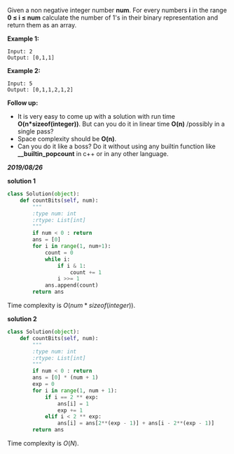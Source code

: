 Given a non negative integer number **num**. For every numbers **i** in the range **0 ≤ i ≤ num** calculate the number of 1's in their binary representation and return them as an array.

**Example 1:**

```
Input: 2
Output: [0,1,1]
```

**Example 2:**

```
Input: 5
Output: [0,1,1,2,1,2]
```

**Follow up:**

- It is very easy to come up with a solution with run time **O(n\*sizeof(integer))**. But can you do it in linear time **O(n)** /possibly in a single pass?
- Space complexity should be **O(n)**.
- Can you do it like a boss? Do it without using any builtin function like **__builtin_popcount** in c++ or in any other language.



***2019/08/26***

**solution 1**

```python
class Solution(object):
    def countBits(self, num):
        """
        :type num: int
        :rtype: List[int]
        """
        if num < 0 : return 
        ans = [0]
        for i in range(1, num+1):
            count = 0
            while i:
                if i & 1:
                    count += 1
                i >>= 1
            ans.append(count)
        return ans
```

Time complexity is $O(num*sizeof(integer))$.

**solution 2**

```python
class Solution(object):
    def countBits(self, num):
        """
        :type num: int
        :rtype: List[int]
        """
        if num < 0 : return 
        ans = [0] * (num + 1)
        exp = 0
        for i in range(1, num + 1):
            if i == 2 ** exp:
                ans[i] = 1
                exp += 1
            elif i < 2 ** exp:
                ans[i] = ans[2**(exp - 1)] + ans[i - 2**(exp - 1)]
        return ans
```

Time complexity is $O(N)$.

